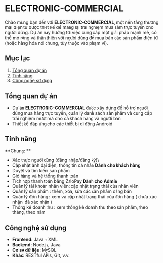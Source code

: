# ELECTRONIC-COMMERCIAL

Chào mừng bạn đến với **ELECTRONIC-COMMERCIAL**, một nền tảng thương mại điện tử được thiết kế để mang lại trải nghiệm mua sắm trực tuyến cho người dùng. Dự án này hướng tới việc cung cấp một giải pháp mạnh mẽ, có thể mở rộng và thân thiện với người dùng để mua bán các sản phẩm điện tử (hoặc hàng hóa nói chung, tùy thuộc vào phạm vi).

## Mục lục
1. [Tổng quan dự án](#tổng-quan-dự-án)
2. [Tính năng](#tính-năng)
3. [Công nghệ sử dụng](#công-nghệ-sử-dụng)

## Tổng quan dự án
- Dự án **ELECTRONIC-COMMERCIAL** được xây dựng để hỗ trợ người dùng mua hàng trực tuyến, quản lý danh sách sản phẩm và cung cấp trải nghiệm mượt mà cho cả khách hàng và người bán
- Thiết kế đáp ứng cho các thiết bị di động Android 

## Tính năng
**Chung: **
- Xác thực người dùng (đăng nhập/đăng ký)\
- Cập nhật ảnh đại diện, thông tin cá nhân
**Dành cho khách hàng**
- Duyệt và tìm kiếm sản phẩm
- Giỏ hàng và hệ thống thanh toán
- Tích hợp thanh toán bằng ZaloPay
**Dành cho Admin**
- Quản lý tài khoản nhân viên: cập nhật trạng thái của nhân viên
- Quản lý sản phẩm : thêm, xóa, sửa các sản phẩm đăng bán
- Quản lý đơn hàng : xem và cập nhật trạng thái của đơn hàng ( chưa xác nhận, đã xác nhận )
- Thống kê doanh thu : xem thống kê doanh thu theo sản phẩm, theo tháng, theo năm


## Công nghệ sử dụng
- **Frontend**: Java + XML
- **Backend**: Node.js, Java
- **Cơ sở dữ liệu**: MySQL
- **Khác**: RESTful APIs, Git, v.v.
